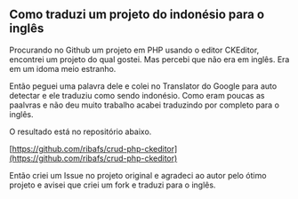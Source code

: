 ## Como traduzi um projeto do indonésio para o inglês

Procurando no Github um projeto em PHP usando o editor CKEditor, encontrei um projeto do qual gostei. Mas percebi que não era em inglês. Era em um idoma meio estranho.

Então peguei uma palavra dele e colei no Translator do Google para auto detectar e ele traduziu como sendo indonésio. Como eram poucas as paalvras e não deu muito trabalho acabei traduzindo por completo para o inglês.

O resultado está no repositório abaixo.

[https://github.com/ribafs/crud-php-ckeditor](https://github.com/ribafs/crud-php-ckeditor)

Então criei um Issue no projeto original e agradeci ao autor pelo ótimo projeto e avisei que criei um fork e traduzi para o inglês.


